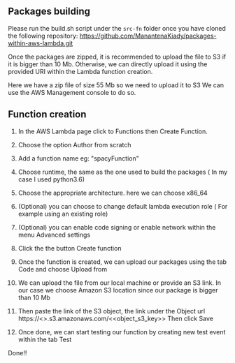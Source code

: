 ## Packages building
 
Please run the build.sh script under the `src-fn` folder once you have cloned the following repository: https://github.com/ManantenaKiady/packages-within-aws-lambda.git
 
Once the packages are zipped, it is recommended to upload the file to S3 if it is bigger than 10 Mb. Otherwise, we can directly upload it using the provided URI within the Lambda function creation.
 
Here we have a zip file of size 55 Mb so we need to upload it to S3
We can use the AWS Management console to do so.
 
## Function creation
 
1) In the AWS Lambda page click to Functions then Create Function.
 
2) Choose the option Author from scratch
 
3) Add a function name eg: "spacyFunction" 
 
4) Choose runtime, the same as the one used to build the packages ( In my case I used python3.6)
 
5) Choose the appropriate architecture. here we can choose x86_64
 
6) (Optional) you can choose to change default lambda execution role ( For example using an existing role)
 
7) (Optional) you can enable code signing or enable network within the menu Advanced settings
 
8) Click the the button Create function
 
9) Once the function is created, we can upload our packages using the tab Code and choose Upload from
 
10) We can upload the file from our local machine or provide an S3 link. In our case we choose Amazon S3 location
   since our package is bigger than 10 Mb
 
11) Then paste the link of the S3 object, the link under the Object url
   https://<<bucket>>.s3.amazonaws.com/<<object_s3_key>>
   Then click Save
 
12) Once done, we can start testing our function by creating new test event within the tab Test
 
Done!!
 

